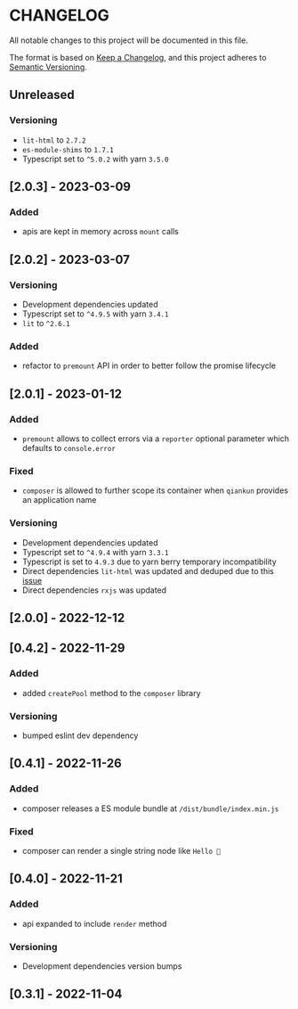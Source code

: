 # CHANGELOG

All notable changes to this project will be documented in this file.

The format is based on [Keep a Changelog](https://keepachangelog.com/en/1.0.0/),
and this project adheres to [Semantic Versioning](https://semver.org/spec/v2.0.0.html).

## Unreleased

### Versioning

- `lit-html` to `2.7.2`
- `es-module-shims` to `1.7.1`
- Typescript set to `^5.0.2` with yarn `3.5.0`

## [2.0.3] - 2023-03-09

### Added

- apis are kept in memory across `mount` calls

## [2.0.2] - 2023-03-07

### Versioning

- Development dependencies updated
- Typescript set to `^4.9.5` with yarn `3.4.1`
- `lit` to `^2.6.1`

### Added

- refactor to `premount` API in order to better follow the promise lifecycle

## [2.0.1] - 2023-01-12

### Added

- `premount` allows to collect errors via a `reporter` optional parameter which defaults to `console.error`

### Fixed

- `composer` is allowed to further scope its container when `qiankun` provides an application name

### Versioning

- Development dependencies updated
- Typescript set to `^4.9.4` with yarn `3.3.1`
- Typescript is set to `4.9.3` due to yarn berry temporary incompatibility
- Direct dependencies `lit-html` was updated and deduped due to this [issue](https://github.com/lit/lit/issues/3241)
- Direct dependencies `rxjs` was updated

## [2.0.0] - 2022-12-12

## [0.4.2] - 2022-11-29

### Added

- added `createPool` method to the `composer` library

### Versioning

- bumped eslint dev dependency

## [0.4.1] - 2022-11-26

### Added

- composer releases a ES module bundle at `/dist/bundle/index.min.js`

### Fixed

- composer can render a single string node like `Hello 👋`

## [0.4.0] - 2022-11-21

### Added

- api expanded to include `render` method

### Versioning

- Development dependencies version bumps

## [0.3.1] - 2022-11-04
